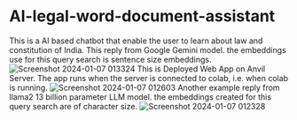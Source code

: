 # AI-legal-word-document-assistant
This is a AI based chatbot that enable the user to learn about law and constitution of India.
This reply from Google Gemini model. the embeddings use for this query search is sentence size embeddings.
![Screenshot 2024-01-07 013324](https://github.com/Ritik-912/AI-legal-word-document-assistant/assets/109898757/8afe4c16-7664-4d8e-aff1-fe2a26cdf67d)
This is Deployed Web App on Anvil Server. The app runs when the server is connected to colab, i.e. when colab is running.
![Screenshot 2024-01-07 012603](https://github.com/Ritik-912/AI-legal-word-document-assistant/assets/109898757/6a9f6a54-abe2-4935-a22a-2484d309bcb9)
Another example reply from llama2 13 billion parameter LLM model. the embeddings created for this query search are of character size.
![Screenshot 2024-01-07 012328](https://github.com/Ritik-912/AI-legal-word-document-assistant/assets/109898757/1dae899a-b281-4878-a914-088b9091489d)
